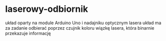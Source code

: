 # laserowy-odbiornik
układ oparty na module Arduino Uno i nadajniku optycznym lasera
układ ma za zadanie odbierać poprzez czujnik koloru wiązkę lasera, która binarnie przekazuje informację
